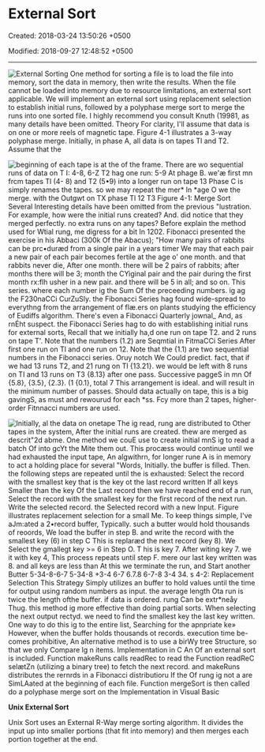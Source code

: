 # External Sort

Created: 2018-03-24 13:50:26 +0500

Modified: 2018-09-27 12:48:52 +0500

---

![External Sorting One method for sorting a file is to load the file into memory, sort the data in memory, then write the results. When the file cannot be loaded into memory due to resource limitations, an external sort applicable. We will implement an external sort using replacement selection to establish initial runs, followed by a polyphase merge sort to merge the runs into one sorted file. I highly recommend you consult Knuth (19981, as many details have been omitted. Theory For clarity, I'll assume that data is on one or more reels of magnetic tape. Figure 4-1 illustrates a 3-way polyphase merge. Initially, in phase A, all data is on tapes Tl and T2. Assume that the ](media/External-Sort-image1.png)



![beginning of each tape is at the of the frame. There are wo sequential runs of data on T I: 4-8, 6-Z T2 hag one run: 5-9 At phage B. we'æ first mn frcm tapes Tl (4- 8) and T2 (5•9) into a longer run on tape 13 Phase C is simply renames the tapes. so we may repeat the mer* In *age O we the merge. with the Outgwt on TX phase Tl 12 T3 Figure 4-1: Merge Sort Several Interesting details have been omitted from the previous "lustration. For example, how were the initial runs created? And. did notice that they merged perfectly. no extra runs on any tapes? Before explain the method used for Wtial rung, me digress for a bit In 1202. Fibonacci presented the exercise in his Abbaci (300k Of the Abacus); "How many pairs of rabbits can be prc•duræd from a single pair in a years timer We may that each pair a new pair of each pair becomes fertile at the age o' one month. and that rabbits never die, After one month. there will be 2 pairs of rabbits; after months there will be 3; month the CYiginal pair and the pair during the first month rx:flh usher in a new pair. and there will be 5 in all; and so on. This series. where each number ig the Sum Of the preceeding numbers. ig ag the F230naCCi CurZuSly. the Fibonacci Series hag found wide-spread to everythng from the arrangement of flæ.ers on plants studying the efficiency of Eudiffs algorithm. There's even a Fibonacci Quarterly jownal_ And, as rnÉht suspect. the Fibonacci Series hag to do with establishing initial runs for external sorts, Recall that we initially ha,d one run on tape T2. and 2 runs on tape T'. Note that the numbers (1.2) are Seqmtial in FitmaCCi Series After first one run on Tl and one run on 12. Note that the {1.1) are two sequential numbers in the Fibonacci series. Oruy notch We Could predict. fact, that if we had 13 runs T2, and 21 rung on Tl {13.21}. we would be left with 8 runs on TI and 13 runs on T3 {8.13} after one pass. Successive paggeS in mn Of {5.8}, {3.5}, {2.3}. (1 {0.1}, total 7 This arrangement is ideal. and will result in the minimum number of passes. Should data actually on tape, this is a big gavingS, as must and rewourud for each *ss. Fcy more than 2 tapes, higher-order Fitnnacci numbers are used. ](media/External-Sort-image2.png)

![Initially, al the data on onetape The ig read, rung are distributed to Other tapes in the system, After the initial runs are created. thew are merged as descrit"2d abme. One method we couE use to create initial mnS ig to read a batch Of into gcYt the Mite them out. This procæss would continue until we had exhausted the input tape, An algwithrn, for longer rune A is in memory to act a holding place for several "Words, Initially. the buffer is filled. Then. the following steps are repeated until the is exhausted: Select the record with the smallest key that is the key ot the last record written If all keys Smaller than the key Of the Last record then we have reached end of a run, Select the record with the smallest key for the first record of the next run. Write the selected record. the Selected record with a new Input. Figure illustrates replacement selection for a small Me. To keep things simple, I've aJm:ated a 2•record buffer, Typically. such a butter would hold thousands of reoords, We load the buffer in step B. and write the record with the smallest key (6) in step C This is replaræd the next record (key 8). We Select the gmallegt key >= 6 in Step O. T his is key 7. After witing key 7. we it with key 4, This process repeats until step F. mere our last key written was 8. and all keys are less than At this we terminate the run, and Start another Butter 5-34-8-6-7 5-34-8 +3-4 6-7 6.7.8 6-7-8 3-4 34. s 4-2: Replacement Selection This Strategy Simply utilizes an buffer to hold values until the time for output using random numbers as input. the average length Ota run is twice the length ofthe buffer. if data is ordered. rung Can be extr*neåy Thug. this method ig more effective than doing partial sorts. When selecting the next output rectyd. we need to find the smallest key the last key written. One way to do this ig to the entire list, Searching for the apnpriate ke» However, when the buffer holds thousands ot records. execution time be-comes prohibitive, An alternative method is to use a birWy tree Structure, so that we only Compare lg n items. Implementation in C An Of an external sort is included. Function makeRuns calls readRec to read the Function readReC selætZn (utilizing a binary tree) to fetch the next record. and makeRuns distributes the rernrds in a Fibonacci distributioru If the Of rung ig not a are SimLAated at the beginning of each file. Function mergeSort is then called do a polyphase merge sort on the Implementation in Visual Basic ](media/External-Sort-image3.png)



**Unix External Sort**

Unix Sort uses an External R-Way merge sorting algorithm. It divides the input up into smaller portions (that fit into memory) and then merges each portion together at the end.



